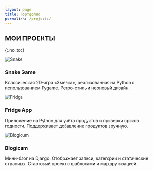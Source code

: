 ```yaml
---
layout: page
title: Портфолио
permalink: /projects/
---
```


## МОИ ПРОЕКТЫ
{:.no_toc}

<div class="card-grid">

  <div class="card">
    <img src="{{ '/assets/img/snake.png' | relative_url }}" alt="Snake">
    <h3>Snake Game</h3>
    <p>Классическая 2D-игра «Змейка», реализованная на Python с использованием Pygame. Ретро-стиль и неоновый дизайн.</p>
  </div>

  <div class="card">
    <img src="{{ '/assets/img/fridge.png' | relative_url }}" alt="Fridge">
    <h3>Fridge App</h3>
    <p>Приложение на Python для учёта продуктов и проверки сроков годности. Поддерживает добавление продуктов вручную.</p>
  </div>

  <div class="card">
    <img src="{{ '/assets/img/blogicum.png' | relative_url }}" alt="Blogicum">
    <h3>Blogicum</h3>
    <p>Мини-блог на Django. Отображает записи, категории и статические страницы. Стартовый проект с шаблонами и маршрутизацией.</p>
  </div>

</div>

